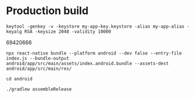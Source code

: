 # Production build

`keytool -genkey -v -keystore my-app-key.keystore -alias my-app-alias -keyalg RSA -keysize 2048 -validity 10000`

69420666


`npx react-native bundle --platform android --dev false --entry-file index.js --bundle-output android/app/src/main/assets/index.android.bundle --assets-dest android/app/src/main/res/`

`cd android`

`./gradlew assembleRelease`
